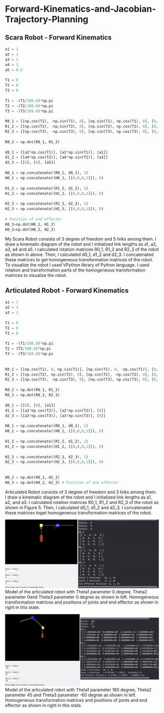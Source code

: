 # Forward-Kinematics-and-Jacobian-Trajectory-Planning

## Scara Robot - Forward Kinematics
```python
a1 = 1
a2 = 1
a3 = 1
a4 = 1
a5 = 0.5

T1 = 0
T2 = 0
T3 = 0

T1 = -(T1/180.0)*np.pi
T2 = -(T2/180.0)*np.pi
T3 = -(T3/180.0)*np.pi

R0_1 = [[np.cos(T1), -np.sin(T1), 0], [np.sin(T1), np.cos(T1), 0], [0, 0, 1]]
R1_2 = [[np.cos(T2), -np.sin(T2), 0], [np.sin(T2), np.cos(T2), 0], [0, 0, 1]]
R2_3 = [[np.cos(T3), -np.sin(T3), 0], [np.sin(T3), np.cos(T3), 0], [0, 0, 1]]

R0_2 = np.dot(R0_1, R1_2)

d0_1 = [[a2*np.cos(T1)], [a2*np.sin(T1)], [a1]]
d1_2 = [[a4*np.cos(T2)], [a4*np.sin(T2)], [a3]]
d2_3 = [[0], [0], [a5]]

H0_1 = np.concatenate((R0_1, d0_1), 1)
H0_1 = np.concatenate((H0_1, [[0,0,0,1]]), 0)

H1_2 = np.concatenate((R1_2, d1_2), 1)
H1_2 = np.concatenate((H1_2, [[0,0,0,1]]), 0)

H2_3 = np.concatenate((R2_3, d2_3), 1)
H2_3 = np.concatenate((H2_3, [[0,0,0,1]]), 0)

# Position of end effector
H0_2=np.dot(H0_1, H1_2)
H0_3=np.dot(H0_2, H2_3)
```

  My Scara Robot consists of 3 degree of freedom and 5 links among them. I draw a kinematic diagram of the robot and I initialized link lengths as a1, a2, a3, a4 and a5. I calculated rotation matrices R0_1, R1_2 and R2_3 of the robot as
shown in above. Then, I calculated d0_1, d1_2 and d2_3. I concatenated these matrices to get homogeneous transformation matrices of the robot.
  To visualize the robot I used VPython library of Python language. I used rotation and transformation parts of the homogeneous transformation matrices to visualize the robot.
  
 ## Articulated Robot - Forward Kinematics
 ```python
 a1 = 1
a2 = 1
a3 = 1

T1 = 0
T2 = 0
T3 = 0

T1 = -(T1/180.0)*np.pi
T2 = (T2/180.0)*np.pi
T3 = -(T3/180.0)*np.pi


R0_1 = [[np.cos(T1), 0, np.sin(T1)], [np.sin(T1), 0, -np.cos(T1)], [0, 1, 0]]
R1_2 = [[np.cos(T2), np.sin(T2), 0], [np.sin(T2), -np.cos(T2), 0], [0, 0, -1]]
R2_3 = [[np.cos(T3), -np.sin(T3), 0], [np.sin(T3), np.cos(T3), 0], [0, 0, 1]]

R0_2 = np.dot(R0_1, R1_2)
R0_3 = np.dot(R0_2, R2_3)

d0_1 = [[0], [0], [a1]]
d1_2 = [[a2*np.cos(T2)], [a2*np.sin(T2)], [0]]
d2_3 = [[a3*np.cos(T3)], [a3*np.sin(T3)], [0]]

H0_1 = np.concatenate((R0_1, d0_1), 1)
H0_1 = np.concatenate((H0_1, [[0,0,0,1]]), 0)

H1_2 = np.concatenate((R1_2, d1_2), 1)
H1_2 = np.concatenate((H1_2, [[0,0,0,1]]), 0)

H2_3 = np.concatenate((R2_3, d2_3), 1)
H2_3 = np.concatenate((H2_3, [[0,0,0,1]]), 0)


H0_2 = np.dot(H0_1, H1_2) 
H0_3 = np.dot(H0_2, H2_3) # Position of end effector
```
  Articulated Robot consists of 3 degree of freedom and 3 links among them. I draw a kinematic diagram of the robot and I initialized link lengths as a1, a2, and a3. I calculated rotation matrices R0_1, R1_2 and R2_3 of the robot as shown in Figure 5. Then, I calculated d0_1, d1_2 and d2_3. I concatenated these matrices toget homogeneous transformation matrices of the robot.
 
![articulatedrobotarm1](/imgs/1.png)
Model of the articulated robot with Theta1 parameter 0 degree, Theta2 parameter 0and Theta3 parameter 0 degree as shown in left. Homogeneous transformation matrices and positions of joints and end effector as shown in right in this state.

![articulatedrobotarm2](/imgs/2.png)
Model of the articulated robot with Theta1 parameter 180 degree, Theta2 parameter 45 and Theta3 parameter -60 degree as shown in left. Homogeneous transformation matrices and positions of joints and end effector as shown in right in this state.

